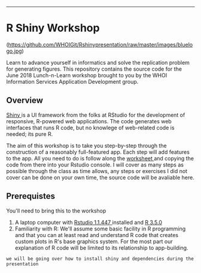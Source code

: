 <!---
All this should be 
commented out
-	What are you doing
-	What level of expertise is needed
-	What is needed on the persons laptop
-	What knowledge they will walk away with
-->
---

# R Shiny Workshop

(https://github.com/WHOIGit/Rshinypresentation/raw/master/images/bluelogo.jpg)

Learn to advance yourself in informatics and solve the replication problem for generating figures. This repository contains the source code for the June 2018 Lunch-n-Learn workshop brought to you by the WHOI Information Services Application Development group.

## Overview
<a href = "http://shiny.rstudio.com/" target = "_blank">Shiny </a> is a UI framework from the folks at RStudio for the development of responsive, R-powered web applications. The code generates web interfaces that runs R code, but no knowlege of web-related code is needed; its pure R.


The aim of this workshop is to take you step-by-step through the construction of a reasonably full-featured app. Each step will add features to the app. All you need to do is follow along the <a href = "https://github.com/WHOIGit/Rshinypresentation/blob/master/worksheet.md" target = "_blank">worksheet </a> and copying the code from there into your Rstudio console. I will cover as many steps as possible through the class as time allows, any steps or exercises I did not cover can be done on your own time, the source code will be avaliable here.
 
 
## Prerequistes

You'll need to bring this to the workshop

1. A laptop computer with <a href = "https://www.rstudio.com/products/rstudio/download/#download" target = "_blank">Rstudio 1.1.447 </a> installed and <a href = "http://mirrors.nics.utk.edu/cran/" target = "_blank">R 3.5.0 </a>
2. Familiarity with R: We'll assume some basic facility in R programming and that you can at least read and understand R code that creates custom plots in R's base graphics system. For the most part our explanation of R code will be limited to its relationship to app-building.

`we will be going over how to install shiny and dependencies during the presentation`

